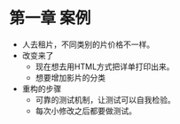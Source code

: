 # 第一章 案例
- 人去租片，不同类别的片价格不一样。
- 改变来了
	- 现在想去用HTML方式把详单打印出来。
	- 想要增加影片的分类
- 重构的步骤
	- 可靠的测试机制，让测试可以自我检验。
	- 每次小修改之后都要做测试。